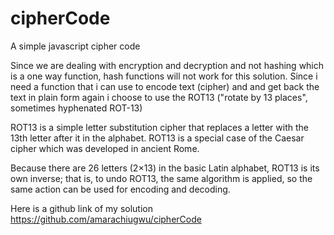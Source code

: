# cipherCode
A simple javascript cipher code

Since we are dealing with encryption and decryption and not hashing which is a one way function, hash functions will not work for this solution. Since i need a function that i can use to encode text (cipher) and and get back the text in plain form again i choose to use the ROT13 ("rotate by 13 places", sometimes hyphenated ROT-13)  

ROT13 is a simple letter substitution cipher that replaces a letter with the 13th letter after it in the alphabet. ROT13 is a special case of the Caesar cipher which was developed in ancient Rome.

Because there are 26 letters (2×13) in the basic Latin alphabet, ROT13 is its own inverse; that is, to undo ROT13, the same algorithm is applied, so the same action can be used for encoding and decoding. 



Here is a github link of my solution https://github.com/amarachiugwu/cipherCode